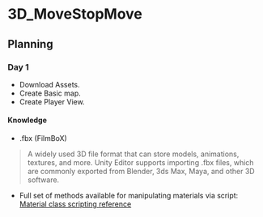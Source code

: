 # 3D_MoveStopMove

## Planning
### Day 1 
- Download Assets. 
- Create Basic map.
- Create Player View.
#### Knowledge
- .fbx (FilmBoX)
> A widely used 3D file format that can store models, animations, textures, and more.
> Unity Editor supports importing .fbx files, which are commonly exported from Blender, 3ds Max, Maya, and other 3D software. 

- Full set of methods available for manipulating materials via script: [Material class scripting reference](https://docs.unity3d.com/6000.2/Documentation/ScriptReference/Material.html)


